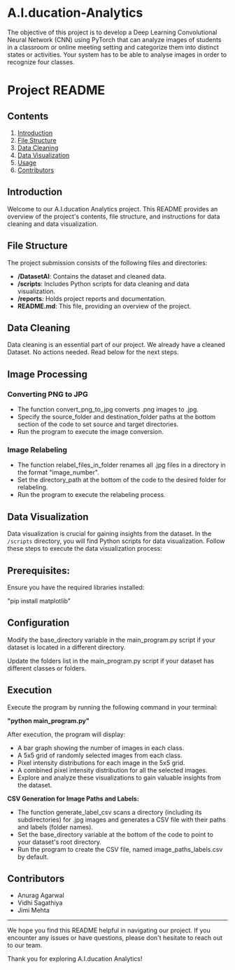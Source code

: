 # A.I.ducation-Analytics
The objective of this project is to develop a Deep Learning Convolutional Neural Network (CNN) using PyTorch that can analyze images of students in a classroom or online meeting setting and categorize them into distinct states or activities. Your system has to be able to analyse images in order to recognize four classes.

# Project README

## Contents

1. [Introduction](#introduction)
2. [File Structure](#file-structure)
3. [Data Cleaning](#data-cleaning)
4. [Data Visualization](#data-visualization)
5. [Usage](#usage)
6. [Contributors](#contributors)

## Introduction

Welcome to our A.I.ducation Analytics project. This README provides an overview of the project's contents, file structure, and instructions for data cleaning and data visualization.

## File Structure

The project submission consists of the following files and directories:

- **/DatasetAI**: Contains the dataset and cleaned data.
- **/scripts**: Includes Python scripts for data cleaning and data visualization.
- **/reports**: Holds project reports and documentation.
- **README.md**: This file, providing an overview of the project.

## Data Cleaning

Data cleaning is an essential part of our project. 
We already have a cleaned Dataset. No actions needed. Read below for the next steps.

## Image Processing

### Converting PNG to JPG

- The function convert_png_to_jpg converts .png images to .jpg.
- Specify the source_folder and destination_folder paths at the bottom section of the code to set source and target directories.
- Run the program to execute the image conversion.

### Image Relabeling

- The function relabel_files_in_folder renames all .jpg files in a directory in the format "image_number".
- Set the directory_path at the bottom of the code to the desired folder for relabeling.
- Run the program to execute the relabeling process.


## Data Visualization

Data visualization is crucial for gaining insights from the dataset. In the `/scripts` directory, you will find Python scripts for data visualization. Follow these steps to execute the data visualization process:

## Prerequisites:

Ensure you have the required libraries installed:

"pip install matplotlib"

## Configuration

Modify the base_directory variable in the main_program.py script if your dataset is located in a different directory.

Update the folders list in the main_program.py script if your dataset has different classes or folders.

## Execution

Execute the program by running the following command in your terminal:

**"python main_program.py"**

After execution, the program will display:

- A bar graph showing the number of images in each class.
- A 5x5 grid of randomly selected images from each class.
- Pixel intensity distributions for each image in the 5x5 grid.
- A combined pixel intensity distribution for all the selected images.
- Explore and analyze these visualizations to gain valuable insights from the dataset.


**CSV Generation for Image Paths and Labels:** 

- The function generate_label_csv scans a directory (including its subdirectories) for .jpg images and generates a CSV file with their paths and labels (folder names).
- Set the base_directory variable at the bottom of the code to point to your dataset's root directory.
- Run the program to create the CSV file, named image_paths_labels.csv by default.


## Contributors

- Anurag Agarwal
- Vidhi Sagathiya
- Jimi Mehta

---

We hope you find this README helpful in navigating our project. If you encounter any issues or have questions, please don't hesitate to reach out to our team.

Thank you for exploring A.I.ducation Analytics!
